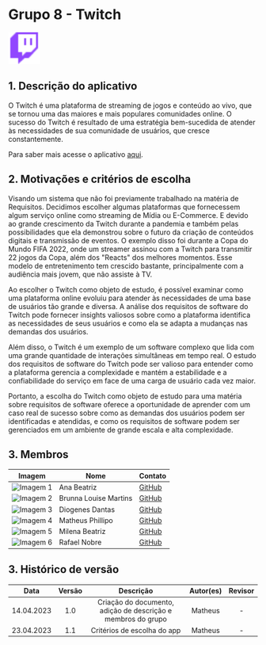 # Grupo 8 - Twitch

<img src="./planejamento/imagens/twitch_icon.png" alt="Twitch Icon" width="64" height="64"/> 

## 1. Descrição do aplicativo
O Twitch é uma plataforma de streaming de jogos e conteúdo ao vivo, que se tornou uma das maiores e mais populares comunidades online. O sucesso do Twitch é resultado de uma estratégia bem-sucedida de atender às necessidades de sua comunidade de usuários, que cresce constantemente.

Para saber mais acesse o aplicativo [aqui](https://www.twitch.tv).

## 2. Motivações e critérios de escolha
Visando um sistema que não foi previamente trabalhado na matéria de Requisitos. Decidimos escolher algumas plataformas que fornecessem algum serviço online como streaming de Mídia ou E-Commerce. E devido ao grande crescimento da Twitch durante a pandemia e também pelas possibilidades que ela demonstrou sobre o futuro da criação de conteúdos digitais e transmissão de eventos. O exemplo disso foi durante a Copa do Mundo FIFA 2022, onde um streamer assinou com a Twitch para transmitir 22 jogos da Copa, além dos "Reacts" dos melhores momentos. Esse modelo de entretenimento tem crescido bastante, principalmente com a audiência mais jovem, que não assiste à TV.

Ao escolher o Twitch como objeto de estudo, é possível examinar como uma plataforma online evoluiu para atender às necessidades de uma base de usuários tão grande e diversa. A análise dos requisitos de software do Twitch pode fornecer insights valiosos sobre como a plataforma identifica as necessidades de seus usuários e como ela se adapta a mudanças nas demandas dos usuários.

Além disso, o Twitch é um exemplo de um software complexo que lida com uma grande quantidade de interações simultâneas em tempo real. O estudo dos requisitos de software do Twitch pode ser valioso para entender como a plataforma gerencia a complexidade e mantém a estabilidade e a confiabilidade do serviço em face de uma carga de usuário cada vez maior.

Portanto, a escolha do Twitch como objeto de estudo para uma matéria sobre requisitos de software oferece a oportunidade de aprender com um caso real de sucesso sobre como as demandas dos usuários podem ser identificadas e atendidas, e como os requisitos de software podem ser gerenciados em um ambiente de grande escala e alta complexidade.

## 3. Membros

| Imagem | Nome | Contato |
| --- | --- | --- |
| <img src="https://avatars.githubusercontent.com/u/88213483?v=4" alt="Imagem 1" width="100" height="100"/> | Ana Beatriz | [GitHub](https://github.com/anabfs) |
| <img src="https://avatars.githubusercontent.com/u/98557500?v=4" alt="Imagem 2" width="100" height="100"/> | Brunna Louise Martins | [GitHub](https://github.com/brunna-martins) |
| <img src="https://avatars.githubusercontent.com/u/40612642?v=4" alt="Imagem 3" width="100" height="100"/> | Diogenes Dantas | [GitHub](https://github.com/diogjunior100) |
| <img src="https://avatars.githubusercontent.com/u/18178688?v=4" alt="Imagem 4" width="100" height="100"/> | Matheus Phillipo | [GitHub](https://github.com/MattSilverio) |
| <img src="https://avatars.githubusercontent.com/u/97989639?v=4" alt="Imagem 5" width="100" height="100"/> | Milena Beatriz | [GitHub](https://github.com/milenaaires) |
| <img src="https://avatars.githubusercontent.com/u/71106783?v=4" alt="Imagem 6" width="100" height="100"/> | Rafael Nobre | [GitHub](https://github.com/RafaelN0bre) |


## 3. Histórico de versão
|    Data    | Versão | Descrição                                                                      | Autor(es)  | Revisor  |
| :--------: | :----: | :----------------------------------------------------------------------------: | :--------: | :------: |
| 14.04.2023 | 1.0    | Criação do documento, adição de descrição e membros do grupo |   Matheus   |    -     |
| 23.04.2023 | 1.1    | Critérios de escolha do app |   Matheus   |    -     |
